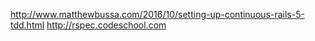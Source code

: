 http://www.matthewbussa.com/2016/10/setting-up-continuous-rails-5-tdd.html
http://rspec.codeschool.com
